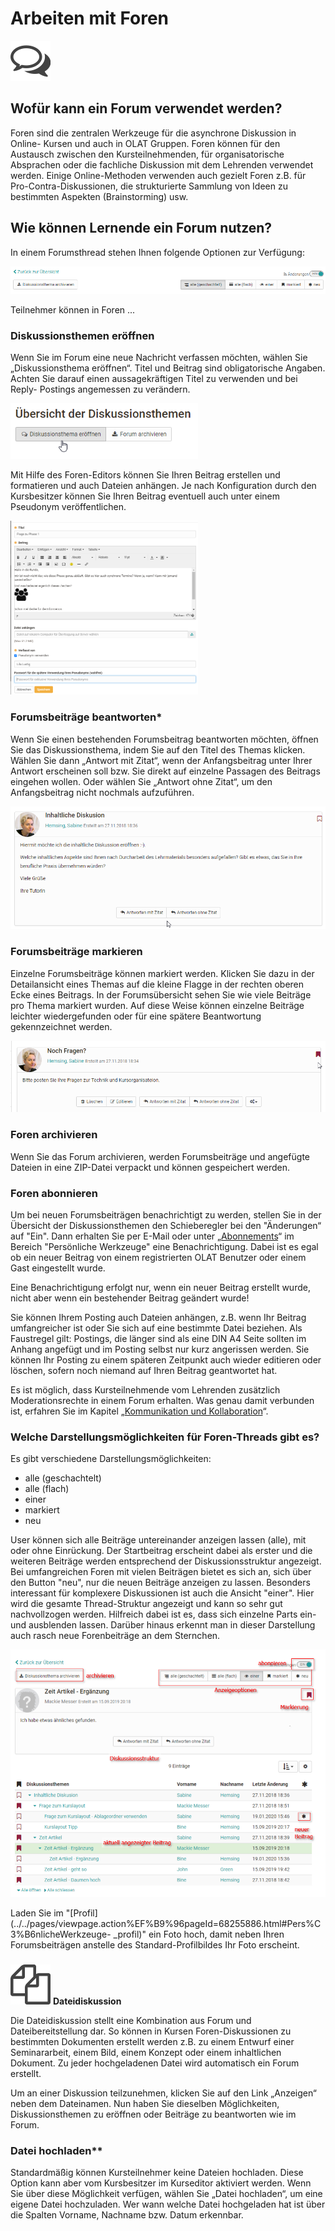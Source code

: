 # Arbeiten mit Foren

![](assets/forum.png)

## Wofür kann ein Forum verwendet werden?

Foren sind die zentralen Werkzeuge für die asynchrone Diskussion in Online-
Kursen und auch in OLAT Gruppen. Foren können für den Austausch zwischen den
Kursteilnehmenden, für organisatorische Absprachen oder die fachliche
Diskussion mit dem Lehrenden verwendet werden. Einige Online-Methoden
verwenden auch gezielt Foren z.B. für Pro-Contra-Diskussionen, die
strukturierte Sammlung von Ideen zu bestimmten Aspekten (Brainstorming) usw.

## Wie können Lernende ein Forum nutzen?

In einem Forumsthread stehen Ihnen folgende Optionen zur Verfügung:

![](assets/Forum_Optionen.png)

Teilnehmer können in Foren ...

### Diskussionsthemen eröffnen

Wenn Sie im Forum eine neue Nachricht verfassen möchten, wählen Sie
„Diskussionsthema eröffnen“. Titel und Beitrag sind obligatorische Angaben.
Achten Sie darauf einen aussagekräftigen Titel zu verwenden und bei Reply-
Postings angemessen zu verändern.

![](assets/Diskussionsthema_eroeffnen.png)

Mit Hilfe des Foren-Editors können Sie Ihren Beitrag erstellen und formatieren
und auch Dateien anhängen. Je nach Konfiguration durch den Kursbesitzer können
Sie Ihren Beitrag eventuell auch unter einem Pseudonym veröffentlichen.

![](assets/Posting.png)

### Forumsbeiträge beantworten*

Wenn Sie einen bestehenden Forumsbeitrag beantworten möchten, öffnen Sie das
Diskussionsthema, indem Sie auf den Titel des Themas klicken. Wählen Sie dann
„Antwort mit Zitat“, wenn der Anfangsbeitrag unter Ihrer Antwort erscheinen
soll bzw. Sie direkt auf einzelne Passagen des Beitrags eingehen wollen. Oder
wählen Sie „Antwort ohne Zitat“, um den Anfangsbeitrag nicht nochmals
aufzuführen.

![](assets/Posting_beantworten.png)

### Forumsbeiträge markieren

Einzelne Forumsbeiträge können markiert werden. Klicken Sie dazu in der
Detailansicht eines Themas auf die kleine Flagge in der rechten oberen Ecke
eines Beitrags. In der Forumsübersicht sehen Sie wie viele Beiträge pro Thema
markiert wurden. Auf diese Weise können einzelne Beiträge leichter
wiedergefunden oder für eine spätere Beantwortung gekennzeichnet werden.

![](assets/Posting_markieren.png)

### Foren archivieren

Wenn Sie das Forum archivieren, werden Forumsbeiträge und angefügte Dateien in
eine ZIP-Datei verpackt und können gespeichert werden.

### Foren abonnieren

Um bei neuen Forumsbeiträgen benachrichtigt zu werden, stellen Sie in der
Übersicht der Diskussionsthemen den Schieberegler bei den "Änderungen“ auf
"Ein". Dann erhalten Sie per E-Mail oder unter
„[Abonnements](../../pages/viewpage.action%EF%B9%96pageId=68255886.html)“ im
Bereich "Persönliche Werkzeuge" eine Benachrichtigung. Dabei ist es egal ob
ein neuer Beitrag von einem registrierten OLAT Benutzer oder einem Gast
eingestellt wurde.

Eine Benachrichtigung erfolgt nur, wenn ein neuer Beitrag erstellt wurde,
nicht aber wenn ein bestehender Beitrag geändert wurde!

Sie können Ihrem Posting auch Dateien anhängen, z.B. wenn Ihr Beitrag
umfangreicher ist oder Sie sich auf eine bestimmte Datei beziehen. Als
Faustregel gilt: Postings, die länger sind als eine DIN A4 Seite sollten im
Anhang angefügt und im Posting selbst nur kurz angerissen werden. Sie können
Ihr Posting zu einem späteren Zeitpunkt auch wieder editieren oder löschen,
sofern noch niemand auf Ihren Beitrag geantwortet hat.

Es ist möglich, dass Kursteilnehmende vom Lehrenden zusätzlich
Moderationsrechte in einem Forum erhalten. Was genau damit verbunden ist,
erfahren Sie im Kapitel „[Kommunikation und
Kollaboration](../course_elements/Communication_and_Collaboration.de.md)“.

### Welche Darstellungsmöglichkeiten für Foren-Threads gibt es?

Es gibt verschiedene Darstellungsmöglichkeiten:

* alle (geschachtelt)
* alle (flach)
* einer
* markiert
* neu

User können sich alle Beiträge untereinander anzeigen lassen (alle), mit oder
ohne Einrückung. Der Startbeitrag erscheint dabei als erster und die weiteren
Beiträge werden entsprechend der Diskussionsstruktur angezeigt. Bei
umfangreichen Foren mit vielen Beiträgen bietet es sich an, sich über den
Button "neu", nur die neuen Beiträge anzeigen zu lassen. Besonders interessant
für komplexere Diskussionen ist auch die Ansicht "einer". Hier wird die
gesamte Thread-Struktur angezeigt und kann so sehr gut nachvollzogen werden.
Hilfreich dabei ist es, dass sich einzelne Parts ein- und ausblenden lassen.
Darüber hinaus erkennt man in dieser Darstellung auch rasch neue Forenbeiträge
an dem Sternchen.

![](assets/Forum_Aufbau-1.png)

Laden Sie im
"[Profil](../../pages/viewpage.action%EF%B9%96pageId=68255886.html#Pers%C3%B6nlicheWerkzeuge-
_profil)" ein Foto hoch, damit neben Ihren Forumsbeiträgen anstelle des
Standard-Profilbildes Ihr Foto erscheint.

###

![](assets/file_discussion.png)
**Dateidiskussion**

Die Dateidiskussion stellt eine Kombination aus Forum und Dateibereitstellung
dar. So können in Kursen Foren-Diskussionen zu bestimmten Dokumenten erstellt
werden z.B. zu einem Entwurf einer Seminararbeit, einem Bild, einem Konzept
oder einem inhaltlichen Dokument. Zu jeder hochgeladenen Datei wird
automatisch ein Forum erstellt.

Um an einer Diskussion teilzunehmen, klicken Sie auf den Link „Anzeigen“ neben
dem Dateinamen. Nun haben Sie dieselben Möglichkeiten, Diskussionsthemen zu
eröffnen oder Beiträge zu beantworten wie im Forum.

### Datei hochladen**

Standardmäßig können Kursteilnehmer keine Dateien hochladen. Diese Option kann
aber vom Kursbesitzer im Kurseditor aktiviert werden. Wenn Sie über diese
Möglichkeit verfügen, wählen Sie „Datei hochladen“, um eine eigene Datei
hochzuladen. Wer wann welche Datei hochgeladen hat ist über die Spalten
Vorname, Nachname bzw. Datum erkennbar.
